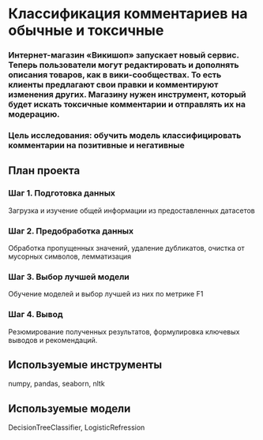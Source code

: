 # Классификация комментариев на обычные и токсичные
### Интернет-магазин «Викишоп» запускает новый сервис. Теперь пользователи могут редактировать и дополнять описания товаров, как в вики-сообществах. То есть клиенты предлагают свои правки и комментируют изменения других. Магазину нужен инструмент, который будет искать токсичные комментарии и отправлять их на модерацию. 
### Цель исследования: обучить модель классифицировать комментарии на позитивные и негативные
## План проекта

### Шаг 1. Подготовка данных
Загрузка и изучение общей информации из предоставленных датасетов

### Шаг 2. Предобработка данных
Обработка пропущенных значений, удаление дубликатов, очистка от мусорных символов, лемматизация

### Шаг 3. Выбор лучшей модели
Обучение моделей и выбор лучшей из них по метрике F1

### Шаг 4. Вывод
Резюмирование полученных результатов, формулировка ключевых выводов и рекомендаций.

## Используемые инструменты
numpy, pandas, seaborn, nltk

## Используемые модели
DecisionTreeClassifier, LogisticRefression
